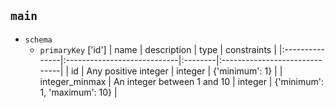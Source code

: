 ## `main`
  - `schema`
      - `primaryKey` ['id']
  | name           | description                 | type    | constraints                   |
|:---------------|:----------------------------|:--------|:------------------------------|
| id             | Any positive integer        | integer | {'minimum': 1}                |
| integer_minmax | An integer between 1 and 10 | integer | {'minimum': 1, 'maximum': 10} |
